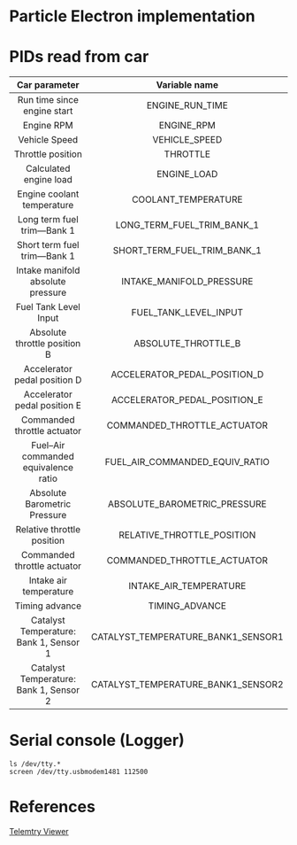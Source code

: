 # Particle Electron implementation

PIDs read from car
===========
| Car parameter | Variable name |
| :---------------------: | :------:|
| Run time since engine start | ENGINE_RUN_TIME |
| Engine RPM | ENGINE_RPM |
| Vehicle Speed | VEHICLE_SPEED |
| Throttle position | THROTTLE |
| Calculated engine load | ENGINE_LOAD |
| Engine coolant temperature | COOLANT_TEMPERATURE |
| Long term fuel trim—Bank 1| LONG_TERM_FUEL_TRIM_BANK_1 |
| Short term fuel trim—Bank 1 | SHORT_TERM_FUEL_TRIM_BANK_1 |
| Intake manifold absolute pressure | INTAKE_MANIFOLD_PRESSURE |
| Fuel Tank Level Input | FUEL_TANK_LEVEL_INPUT |
| Absolute throttle position B | ABSOLUTE_THROTTLE_B |
| Accelerator pedal position D | ACCELERATOR_PEDAL_POSITION_D |
| Accelerator pedal position E | ACCELERATOR_PEDAL_POSITION_E |
| Commanded throttle actuator |  COMMANDED_THROTTLE_ACTUATOR |
| Fuel–Air commanded equivalence ratio |  FUEL_AIR_COMMANDED_EQUIV_RATIO |
| Absolute Barometric Pressure | ABSOLUTE_BAROMETRIC_PRESSURE |
| Relative throttle position | RELATIVE_THROTTLE_POSITION |
| Commanded throttle actuator | COMMANDED_THROTTLE_ACTUATOR | 
| Intake air temperature | INTAKE_AIR_TEMPERATURE |
| Timing advance | TIMING_ADVANCE |
| Catalyst Temperature: Bank 1, Sensor 1 | CATALYST_TEMPERATURE_BANK1_SENSOR1 |
| Catalyst Temperature: Bank 1, Sensor 2 | CATALYST_TEMPERATURE_BANK1_SENSOR2 |






# Serial console (Logger)

```
ls /dev/tty.*
screen /dev/tty.usbmodem1481 112500 
```

# References

[Telemtry Viewer](http://farrellf.com/TelemetryViewer/)
